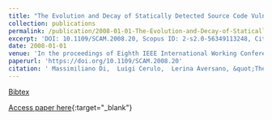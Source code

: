 ```yaml
---
title: "The Evolution and Decay of Statically Detected Source Code Vulnerabilities"
collection: publications
permalink: /publication/2008-01-01-The-Evolution-and-Decay-of-Statically-Detected-Source-Code-Vulnerabilities
excerpt: 'DOI: 10.1109/SCAM.2008.20, Scopus ID: 2-s2.0-56349113248, Cited by: 8'
date: 2008-01-01
venue: 'In the proceedings of Eighth IEEE International Working Conference on Source Code Analysis and Manipulation (SCAM 2008), 28-29 September 2008, Beijing, China'
paperurl: 'https://doi.org/10.1109/SCAM.2008.20'
citation: ' Massimiliano Di,  Luigi Cerulo,  Lerina Aversano, &quot;The Evolution and Decay of Statically Detected Source Code Vulnerabilities.&quot; In the proceedings of Eighth IEEE International Working Conference on Source Code Analysis and Manipulation (SCAM 2008), 28-29 September 2008, Beijing, China, 2008.'
---
```

[Bibtex](https://dblp.org/rec/bib/conf/scam/PentaCA08)

[Access paper here](https://doi.org/10.1109/SCAM.2008.20){:target="_blank"}
